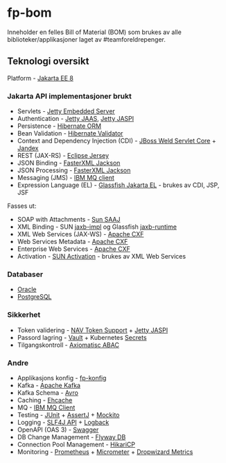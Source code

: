# fp-bom

Inneholder en felles Bill of Material (BOM) som brukes av alle biblioteker/applikasjoner laget av #teamforeldrepenger.

## Teknologi oversikt

Platform - [Jakarta EE 8](https://projects.eclipse.org/jakartaee/releases/8)

### Jakarta API implementasjoner brukt

* Servlets - [Jetty Embedded Server](https://www.eclipse.org/jetty/documentation.php)
* Authentication - [Jetty JAAS](https://www.eclipse.org/jetty/documentation/jetty-10/operations-guide/index.html#og-jaas), [Jetty JASPI](https://www.eclipse.org/jetty/documentation/jetty-10/operations-guide/index.html#og-jaspi) 
* Persistence - [Hibernate ORM](https://hibernate.org/orm)
* Bean Validation - [Hibernate Validator](https://hibernate.org/validator/)
* Context and Dependency Injection (CDI) - [JBoss Weld Servlet Core](http://weld.cdi-spec.org/) + [Jandex](https://smallrye.io/jandex/jandex/3.0.0/index.html)
* REST (JAX-RS) - [Eclipse Jersey](https://eclipse-ee4j.github.io/jersey/)
* JSON Binding - [FasterXML Jackson](https://github.com/FasterXML/jackson)
* JSON Processing - [FasterXML Jackson](https://github.com/FasterXML/jackson)
* Messaging (JMS) - [IBM MQ client](https://www.ibm.com/docs/en/ibm-mq/8.0?topic=jms-writing-mq-classes-applications)
* Expression Language (EL) - [Glassfish Jakarta EL](https://mvnrepository.com/artifact/org.glassfish/jakarta.el) - brukes av CDI, JSP, JSF

Fasses ut:
* SOAP with Attachments - [Sun SAAJ](https://javaee.github.io/metro-saaj/)
* XML Binding - SUN [jaxb-impl](https://mvnrepository.com/artifact/com.sun.xml.bind/jaxb-impl) og Glassfish [jaxb-runtime](https://mvnrepository.com/artifact/org.glassfish.jaxb/jaxb-runtime)
* XML Web Services (JAX-WS) - [Apache CXF](https://cxf.apache.org/)
* Web Services Metadata - [Apache CXF](https://cxf.apache.org/)
* Enterprise Web Services - [Apache CXF](https://cxf.apache.org/)
* Activation - [SUN Activation](https://projects.eclipse.org/projects/ee4j.jaf) - brukes av XML Web Services

### Databaser

* [Oracle](https://www.oracle.com/database/technologies/)
* [PostgreSQL](https://www.postgresql.org/)

### Sikkerhet 

* Token validering - [NAV Token Support](https://github.com/navikt/token-support) + [Jetty JASPI](https://www.eclipse.org/jetty/documentation/jetty-10/operations-guide/index.html#og-jaspi)
* Passord lagring - [Vault](https://www.vaultproject.io/) + Kubernetes [Secrets](https://kubernetes.io/docs/concepts/configuration/secret/) 
* Tilgangskontroll - [Axiomatisc ABAC](https://axiomatics.com/resources/reference-library/attribute-based-access-control-abac)

### Andre

* Applikasjons konfig - [fp-konfig](https://github.com/navikt/fp-konfig)
* Kafka - [Apache Kafka](https://kafka.apache.org/)
* Kafka Schema - [Avro](https://docs.confluent.io/platform/current/schema-registry/serdes-develop/serdes-avro.html#avro-schema-serializer-and-deserializer)
* Caching - [Ehcache](https://www.ehcache.org/)
* MQ - [IBM MQ Client](https://www.ibm.com/docs/en/ibm-mq/9.3?topic=umcjm-obtaining-mq-classes-jms-mq-classes-jakarta-messaging-separately) 
* Testing - [JUnit](https://junit.org/junit5/) + [AssertJ](https://assertj.github.io/doc/) + [Mockito](https://site.mockito.org/)
* Logging - [SLF4J API](https://www.slf4j.org/) + [Logback](https://logback.qos.ch/)
* OpenAPI (OAS 3) - [Swagger](https://swagger.io/resources/open-api/)
* DB Change Management - [Flyway DB](https://flywaydb.org/)
* Connection Pool Management - [HikariCP](https://github.com/brettwooldridge/HikariCP)
* Monitoring - [Prometheus](https://prometheus.io/) + [Micrometer](https://micrometer.io/) + [Dropwizard Metrics](https://metrics.dropwizard.io/4.2.0/)
